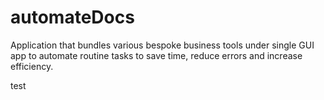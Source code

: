 # automateDocs
Application that bundles various bespoke business tools under single GUI app to automate routine tasks to save time, reduce errors and increase efficiency.

test
